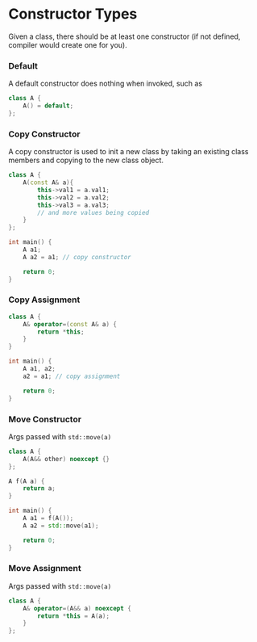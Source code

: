 # Constructor Types

Given a class, there should be at least one constructor (if not defined, compiler would create one for you).

### Default 

A default constructor does nothing when invoked, such as
```cpp
class A {
    A() = default;
};
```

### Copy Constructor

A copy constructor is used to init a new class by taking an existing class members and copying to the new class object.

```cpp
class A {
    A(const A& a){
        this->val1 = a.val1;
        this->val2 = a.val2;
        this->val3 = a.val3;
        // and more values being copied
    }
};

int main() {
    A a1;
    A a2 = a1; // copy constructor

    return 0;
}
```

### Copy Assignment

```cpp
class A {
    A& operator=(const A& a) {
        return *this;
    }
}

int main() {
    A a1, a2;
    a2 = a1; // copy assignment

    return 0;
}
```

### Move Constructor

Args passed with `std::move(a)`

```cpp
class A {
    A(A&& other) noexcept {}
};

A f(A a) {
    return a;
}

int main() {
    A a1 = f(A());
    A a2 = std::move(a1);

    return 0;
}
```

### Move Assignment

Args passed with `std::move(a)`

```cpp
class A {
    A& operator=(A&& a) noexcept {
        return *this = A(a);
    }
};
```